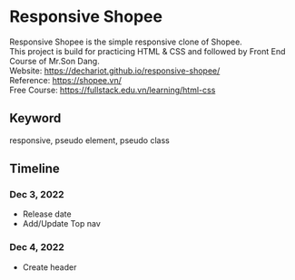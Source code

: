 # Responsive Shopee
Responsive Shopee is the simple responsive clone of Shopee.  
This project is build for practicing HTML & CSS and followed by Front End Course of Mr.Son Dang.  
Website: https://dechariot.github.io/responsive-shopee/  
Reference: https://shopee.vn/  
Free Course: https://fullstack.edu.vn/learning/html-css

## Keyword  
responsive, pseudo element, pseudo class

## Timeline

### Dec 3, 2022
- Release date
- Add/Update Top nav

### Dec 4, 2022
- Create header
